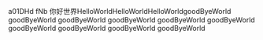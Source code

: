 a01DHd
fNb
你好世界HelloWorldHelloWorldHelloWorldgoodByeWorld
goodByeWorld
goodByeWorld
goodByeWorld
goodByeWorld
goodByeWorld
goodByeWorld
goodByeWorld
goodByeWorld
goodByeWorld
